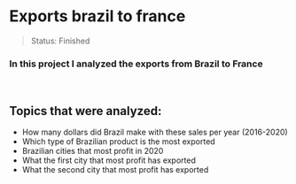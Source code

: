 # Exports brazil to france
 
> Status: Finished

### In this project I analyzed the exports from Brazil to France

<br>

## Topics that were analyzed:

+ How many dollars did Brazil make with these sales per year (2016-2020)
+ Which type of Brazilian product is the most exported
+ Brazilian cities that most profit in 2020
+ What the first city that most profit has exported
+ What the second city that most profit has exported
